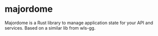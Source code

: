 # majordome
Majordome is a Rust library to manage application state for your API and services. Based on a similar lib from wls-gg.

